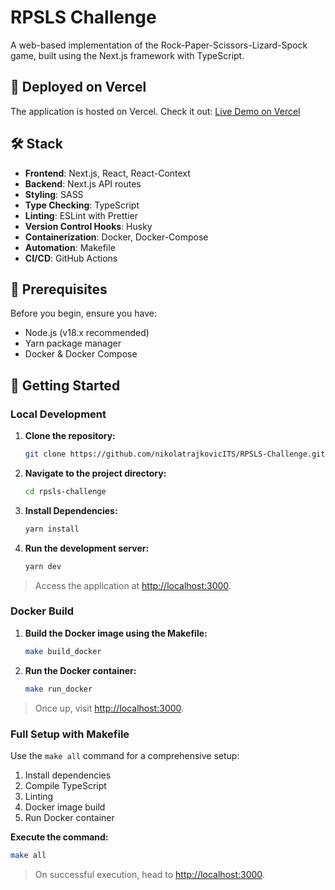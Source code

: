 # RPSLS Challenge

A web-based implementation of the Rock-Paper-Scissors-Lizard-Spock game, built using the Next.js framework with TypeScript.

## 🚀 Deployed on Vercel

The application is hosted on Vercel. Check it out:
[Live Demo on Vercel](https://rpsls-challenge.vercel.app/)

## 🛠️ Stack

- **Frontend**: Next.js, React, React-Context
- **Backend**: Next.js API routes
- **Styling**: SASS
- **Type Checking**: TypeScript
- **Linting**: ESLint with Prettier
- **Version Control Hooks**: Husky
- **Containerization**: Docker, Docker-Compose
- **Automation**: Makefile
- **CI/CD**: GitHub Actions

## 📌 Prerequisites

Before you begin, ensure you have:

- Node.js (v18.x recommended)
- Yarn package manager
- Docker & Docker Compose

## 🚀 Getting Started

### Local Development

1. **Clone the repository:**
   ```bash
   git clone https://github.com/nikolatrajkovicITS/RPSLS-Challenge.git
   ```

2. **Navigate to the project directory:**
   ```bash
   cd rpsls-challenge
   ```

3. **Install Dependencies:**
   ```bash
   yarn install
   ```

4. **Run the development server:**
   ```bash
   yarn dev
   ```

> Access the application at [http://localhost:3000](http://localhost:3000).

### Docker Build

1. **Build the Docker image using the Makefile:**
   ```bash
   make build_docker
   ```

2. **Run the Docker container:**
   ```bash
   make run_docker
   ```

> Once up, visit [http://localhost:3000](http://localhost:3000).

### Full Setup with Makefile

Use the `make all` command for a comprehensive setup:

1. Install dependencies
2. Compile TypeScript
3. Linting
4. Docker image build
5. Run Docker container

**Execute the command:**
```bash
make all
```

> On successful execution, head to [http://localhost:3000](http://localhost:3000).
